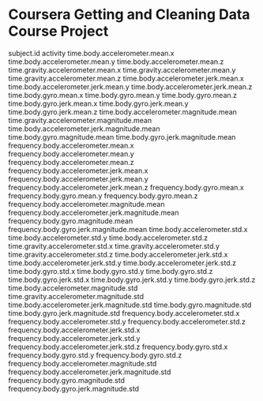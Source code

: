 Coursera Getting and Cleaning Data Course Project
=================================================

subject.id
activity
time.body.accelerometer.mean.x
time.body.accelerometer.mean.y
time.body.accelerometer.mean.z
time.gravity.accelerometer.mean.x
time.gravity.accelerometer.mean.y
time.gravity.accelerometer.mean.z
time.body.accelerometer.jerk.mean.x
time.body.accelerometer.jerk.mean.y
time.body.accelerometer.jerk.mean.z
time.body.gyro.mean.x
time.body.gyro.mean.y
time.body.gyro.mean.z
time.body.gyro.jerk.mean.x
time.body.gyro.jerk.mean.y
time.body.gyro.jerk.mean.z
time.body.accelerometer.magnitude.mean
time.gravity.accelerometer.magnitude.mean
time.body.accelerometer.jerk.magnitude.mean
time.body.gyro.magnitude.mean
time.body.gyro.jerk.magnitude.mean
frequency.body.accelerometer.mean.x
frequency.body.accelerometer.mean.y
frequency.body.accelerometer.mean.z
frequency.body.accelerometer.jerk.mean.x
frequency.body.accelerometer.jerk.mean.y
frequency.body.accelerometer.jerk.mean.z
frequency.body.gyro.mean.x
frequency.body.gyro.mean.y
frequency.body.gyro.mean.z
frequency.body.accelerometer.magnitude.mean
frequency.body.accelerometer.jerk.magnitude.mean
frequency.body.gyro.magnitude.mean
frequency.body.gyro.jerk.magnitude.mean
time.body.accelerometer.std.x
time.body.accelerometer.std.y
time.body.accelerometer.std.z
time.gravity.accelerometer.std.x
time.gravity.accelerometer.std.y
time.gravity.accelerometer.std.z
time.body.accelerometer.jerk.std.x
time.body.accelerometer.jerk.std.y
time.body.accelerometer.jerk.std.z
time.body.gyro.std.x
time.body.gyro.std.y
time.body.gyro.std.z
time.body.gyro.jerk.std.x
time.body.gyro.jerk.std.y
time.body.gyro.jerk.std.z
time.body.accelerometer.magnitude.std
time.gravity.accelerometer.magnitude.std
time.body.accelerometer.jerk.magnitude.std
time.body.gyro.magnitude.std
time.body.gyro.jerk.magnitude.std
frequency.body.accelerometer.std.x
frequency.body.accelerometer.std.y
frequency.body.accelerometer.std.z
frequency.body.accelerometer.jerk.std.x
frequency.body.accelerometer.jerk.std.y
frequency.body.accelerometer.jerk.std.z
frequency.body.gyro.std.x
frequency.body.gyro.std.y
frequency.body.gyro.std.z
frequency.body.accelerometer.magnitude.std
frequency.body.accelerometer.jerk.magnitude.std
frequency.body.gyro.magnitude.std
frequency.body.gyro.jerk.magnitude.std
